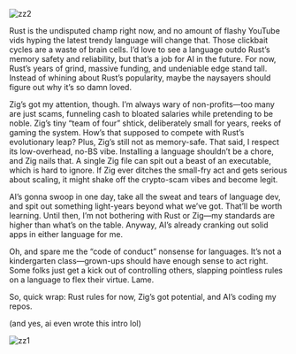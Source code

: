 ![zz2](https://github.com/user-attachments/assets/e54f4c9f-843b-4ae3-85b3-515c673b739e)




Rust is the undisputed champ right now, and no amount of flashy YouTube vids hyping the latest trendy language will change that. Those clickbait cycles are a waste of brain cells. I’d love to see a language outdo Rust’s memory safety and reliability, but that’s a job for AI in the future. For now, Rust’s years of grind, massive funding, and undeniable edge stand tall. Instead of whining about Rust’s popularity, maybe the naysayers should figure out why it’s so damn loved.

Zig’s got my attention, though. I’m always wary of non-profits—too many are just scams, funneling cash to bloated salaries while pretending to be noble. Zig’s tiny “team of four” shtick, deliberately small for years, reeks of gaming the system. How’s that supposed to compete with Rust’s evolutionary leap? Plus, Zig’s still not as memory-safe. That said, I respect its low-overhead, no-BS vibe. Installing a language shouldn’t be a chore, and Zig nails that. A single Zig file can spit out a beast of an executable, which is hard to ignore. If Zig ever ditches the small-fry act and gets serious about scaling, it might shake off the crypto-scam vibes and become legit.

AI’s gonna swoop in one day, take all the sweat and tears of language dev, and spit out something light-years beyond what we’ve got. That’ll be worth learning. Until then, I’m not bothering with Rust or Zig—my standards are higher than what’s on the table. Anyway, AI’s already cranking out solid apps in either language for me.

Oh, and spare me the “code of conduct” nonsense for languages. It’s not a kindergarten class—grown-ups should have enough sense to act right. Some folks just get a kick out of controlling others, slapping pointless rules on a language to flex their virtue. Lame.

So, quick wrap: Rust rules for now, Zig’s got potential, and AI’s coding my repos. 

(and yes, ai even wrote this intro lol) 




![zz1](https://github.com/user-attachments/assets/26522f0b-7f6e-43b8-9298-d24958cd6ec4)
